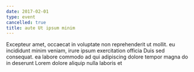```yaml
---
date: 2017-02-01
type: event
cancelled: true
title: aute Ut ipsum minim
---
```

Excepteur amet, occaecat in voluptate non reprehenderit ut mollit. eu incididunt minim veniam, irure ipsum exercitation officia Duis sed consequat. ea labore commodo ad qui adipiscing dolore tempor magna do in deserunt Lorem dolore aliquip nulla laboris et